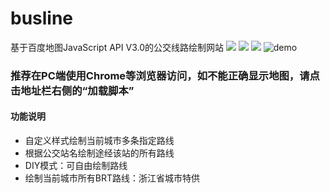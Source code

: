 # busline
基于百度地图JavaScript API V3.0的公交线路绘制网站
[![](https://img.shields.io/badge/Version-3.0-brightgreen.svg)](https://www.wzbus.xyz)
[![](https://img.shields.io/badge/BMap_JSAPI-3.0-blue.svg)](http://lbsyun.baidu.com/index.php?title=jspopular3.0)
[![](https://img.shields.io/badge/JQuery-3.4.1-blue.svg)](https://jquery.com/)
![demo](https://github.com/wzbus/busline/blob/master/demo.jpg)
### 推荐在PC端使用Chrome等浏览器访问，如不能正确显示地图，请点击地址栏右侧的“加载脚本”
#### 功能说明
* 自定义样式绘制当前城市多条指定路线
* 根据公交站名绘制途经该站的所有路线
* DIY模式：可自由绘制路线
* 绘制当前城市所有BRT路线：浙江省城市特供